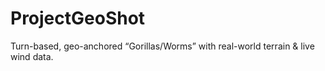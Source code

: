 # ProjectGeoShot
Turn-based, geo-anchored “Gorillas/Worms” with real-world terrain &amp; live wind data.
